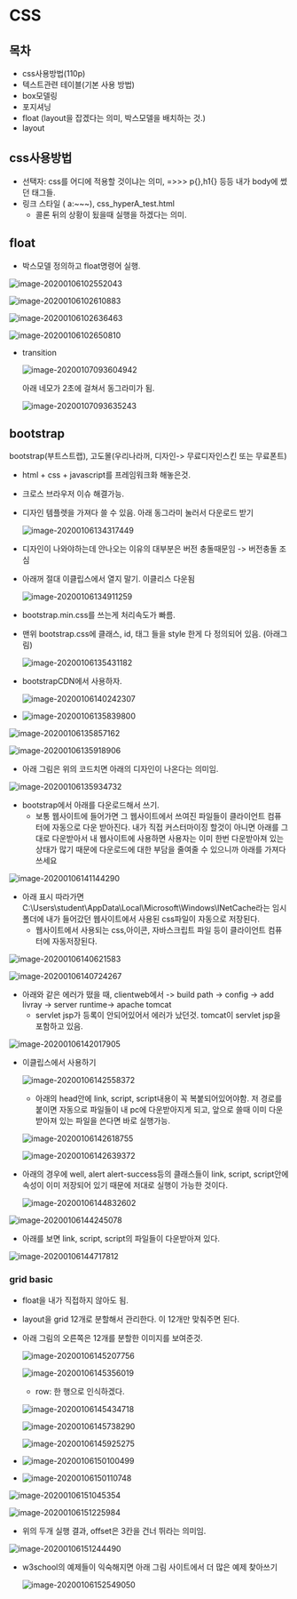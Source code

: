 # CSS

## 목차

- css사용방법(110p)
- 텍스트관련 테이블(기본 사용 방법)
- box모델링
- 포지셔닝
- float (layout을 잡겠다는 의미, 박스모델을 배치하는 것.)
- layout



## css사용방법

- 선택자: css를 어디에 적용할 것이냐는 의미, =>>> p{},h1{} 등등 내가 body에 썼던 태그들.
- 링크 스타일 ( a:~~~), css_hyperA_test.html
  - 콜론 뒤의 상황이 됬을때 실행을 하겠다는 의미.




## float

- 박스모델 정의하고 float명령어 실행.

![image-20200106102552043](images/image-20200106102552043.png)

![image-20200106102610883](images/image-20200106102610883.png)

![image-20200106102636463](images/image-20200106102636463.png)

![image-20200106102650810](images/image-20200106102650810.png)



- transition

  ![image-20200107093604942](images/image-20200107093604942.png)

  아래 네모가 2초에 걸쳐서 동그라미가 됨.

  ![image-20200107093635243](images/image-20200107093635243.png)



## bootstrap

bootstrap(부트스트랩), 고도몰(우리나라꺼, 디자인-> 무료디자인스킨 또는 무료폰트)

- html + css + javascript를 프레임워크화 해놓은것.

- 크로스 브라우저 이슈 해결가능.

- 디자인 템플렛을 가져다 쓸 수 있음. 아래 동그라미 눌러서 다운로드 받기

  ![image-20200106134317449](images/image-20200106134317449.png)

- 디자인이 나와야하는데 안나오는 이유의 대부분은 버전 충돌때문임 -> 버전충돌 조심

- 아래꺼 절대 이클립스에서 열지 말기. 이클리스 다운됨

  ![image-20200106134911259](images/image-20200106134911259.png)

- bootstrap.min.css를 쓰는게 처리속도가 빠름.

- 맨위 bootstrap.css에 클래스, id, 태그 들을 style 한게 다 정의되어 있음. (아래그림) 

  ![image-20200106135431182](images/image-20200106135431182.png)

- bootstrapCDN에서 사용하자.

  ![image-20200106140242307](images/image-20200106140242307.png)

- ![image-20200106135839800](images/image-20200106135839800.png)

![image-20200106135857162](images/image-20200106135857162.png)

![image-20200106135918906](images/image-20200106135918906.png)



- 아래 그림은 위의 코드치면 아래의 디자인이 나온다는 의미임.

![image-20200106135934732](images/image-20200106135934732.png)

- bootstrap에서 아래를 다운로드해서 쓰기.
  - 보통 웹사이트에 들어가면 그 웹사이트에서 쓰여진 파일들이 클라이언트 컴퓨터에 자동으로 다운 받아진다. 내가 직접 커스터마이징 할것이 아니면 아래를 그대로 다운받아서 내 웹사이트에 사용하면 사용자는 이미 한번 다운받아져 있는 상태가 많기 때문에 다운로드에 대한 부담을 줄여줄 수 있으니까 아래를 가져다 쓰세요

![image-20200106141144290](images/image-20200106141144290.png)



- 아래 표시 따라가면 C:\Users\student\AppData\Local\Microsoft\Windows\INetCache라는 임시폴더에 내가 들어갔던 웹사이트에서 사용된 css파일이 자동으로 저장된다.
  - 웹사이트에서 사용되는 css,아이콘, 자바스크립트 파일 등이 클라이언트 컴퓨터에 자동저장된다.

![image-20200106140621583](images/image-20200106140621583.png)

![image-20200106140724267](images/image-20200106140724267.png)





- 아래와 같은 에러가 떴을 때, clientweb에서 -> build path -> config ->  add livray -> server runtime-> apache tomcat
  - servlet jsp가 등록이 안되어있어서 에러가 났던것. tomcat이 servlet jsp을 포함하고 있음.

![image-20200106142017905](images/image-20200106142017905.png)



- 이클립스에서 사용하기

  ![image-20200106142558372](images/image-20200106142558372.png)

  - 아래의 head안에 link, script, script내용이 꼭 복붙되어있어야함. 저 경로를 붙이면 자동으로 파일들이 내 pc에 다운받아지게 되고, 앞으로 쓸때 이미 다운받아져 있는 파일을 쓴다면 바로 실행가능.

  ![image-20200106142618755](images/image-20200106142618755.png)

  ![image-20200106142639372](images/image-20200106142639372.png)



- 아래의 경우에 well, alert alert-success등의 클래스들이 link, script, script안에 속성이 이미 저장되어 있기 때문에 저대로 실행이 가능한 것이다.

  ![image-20200106144832602](images/image-20200106144832602.png)

![image-20200106144245078](images/image-20200106144245078.png)

- 아래를 보면 link, script, script의 파일들이 다운받아져 있다.

![image-20200106144717812](images/image-20200106144717812.png)



### grid basic

- float을 내가 직접하지 않아도 됨. 

- layout을 grid 12개로 분할해서 관리한다. 이 12개만 맞춰주면 된다.

- 아래 그림의 오른쪽은 12개를 분할한 이미지를 보여준것.

  ![image-20200106145207756](images/image-20200106145207756.png)

  ![image-20200106145356019](images/image-20200106145356019.png)

  - row: 한 행으로 인식하겠다.

  ![image-20200106145434718](images/image-20200106145434718.png)

  ![image-20200106145738290](images/image-20200106145738290.png)

  ![image-20200106145925275](images/image-20200106145925275.png)

- ![image-20200106150100499](images/image-20200106150100499.png)

- ![image-20200106150110748](images/image-20200106150110748.png)

![image-20200106151045354](images/image-20200106151045354.png)

![image-20200106151225984](images/image-20200106151225984.png)

- 위의 두개 실행 결과, offset은 3칸을 건너 뛰라는 의미임.

![image-20200106151244490](images/image-20200106151244490.png)



- w3school의 예제들이 익숙해지면 아래 그림 사이트에서 더 많은 예제 찾아쓰기

  ![image-20200106152549050](images/image-20200106152549050.png)

